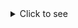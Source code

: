 <details>
<summary>Click to see </summary>

`apt-get update; apt-get upgrade -y; apt-get install curl wget unzip git socat fail2ban -y; cp /etc/fail2ban/jail.conf /etc/fail2ban/jail.local; apt-get install unattended-upgrades apt-listchanges -y; echo | dpkg-reconfigure -plow unattended-upgrades`

`- apt-get install ufw
- ufw status
- ufw enable
- ufw reload
- ufw reset
- ufw allow 80 &&  ufw allow 443  &&  ufw allow 2053 &&  ufw allow 2083 &&  ufw allow 2087 &&  ufw allow 2096 &&  ufw allow 8443
- ufw allow 4488
- nano /etc/ssh/sshd_config
- service ssh restart
- ufw deny 22`
  
  
</details>
